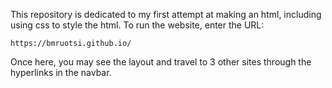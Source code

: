 This repository is dedicated to my first attempt at making an html, including
using css to style the html.  To run the website, enter the URL:

    https://bmruotsi.github.io/

Once here, you may see the layout and travel to 3 other sites through the
hyperlinks in the navbar.

